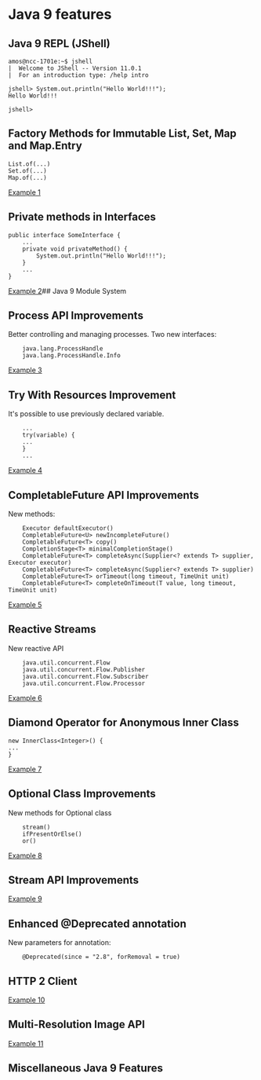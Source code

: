 # Java 9 features


## Java 9 REPL (JShell)
```
amos@ncc-1701e:~$ jshell
|  Welcome to JShell -- Version 11.0.1
|  For an introduction type: /help intro

jshell> System.out.println("Hello World!!!");
Hello World!!!

jshell>
```

## Factory Methods for Immutable List, Set, Map and Map.Entry
```
List.of(...)
Set.of(...)
Map.of(...)
```
[Example 1](https://github.com/amossoma/java-features/blob/java-9/src/main/java/Example1.java)

## Private methods in Interfaces
```
public interface SomeInterface {
    ...
    private void privateMethod() {
        System.out.println("Hello World!!!");
    }
    ...
}
```
[Example 2](https://github.com/amossoma/java-features/blob/java-9/src/main/java/Example3.java)## Java 9 Module System

## Process API Improvements
Better controlling and managing processes. Two new interfaces:
```
    java.lang.ProcessHandle
    java.lang.ProcessHandle.Info
```
[Example 3](https://github.com/amossoma/java-features/blob/java-9/src/main/java/Example3.java)

## Try With Resources Improvement
It's possible to use previously declared variable.
```
    ...
    try(variable) {
    ...
    }
    ...
```
[Example 4](https://github.com/amossoma/java-features/blob/java-9/src/main/java/Example4.java)

## CompletableFuture API Improvements
New methods: 
```
    Executor defaultExecutor()
    CompletableFuture<U> newIncompleteFuture()
    CompletableFuture<T> copy()
    CompletionStage<T> minimalCompletionStage()
    CompletableFuture<T> completeAsync(Supplier<? extends T> supplier, Executor executor)
    CompletableFuture<T> completeAsync(Supplier<? extends T> supplier)
    CompletableFuture<T> orTimeout(long timeout, TimeUnit unit)
    CompletableFuture<T> completeOnTimeout(T value, long timeout, TimeUnit unit)
```
[Example 5](https://github.com/amossoma/java-features/blob/java-9/src/main/java/Example5.java)

## Reactive Streams
New reactive API
```
    java.util.concurrent.Flow
    java.util.concurrent.Flow.Publisher
    java.util.concurrent.Flow.Subscriber
    java.util.concurrent.Flow.Processor
```
[Example 6](https://github.com/amossoma/java-features/blob/java-9/src/main/java/Example6.java)

## Diamond Operator for Anonymous Inner Class
```
new InnerClass<Integer>() {
...
}
```
[Example 7](https://github.com/amossoma/java-features/blob/java-9/src/main/java/Example7.java)

## Optional Class Improvements
New methods for Optional class
```
    stream()
    ifPresentOrElse()
    or()
```
[Example 8](https://github.com/amossoma/java-features/blob/java-9/src/main/java/Example8.java)

## Stream API Improvements
[Example 9](https://github.com/amossoma/java-features/blob/java-9/src/main/java/Example9.java)

## Enhanced @Deprecated annotation
New parameters for annotation:
```
    @Deprecated(since = "2.8", forRemoval = true)
```

## HTTP 2 Client
[Example 10](https://github.com/amossoma/java-features/blob/java-9/src/main/java/Example10.java)

## Multi-Resolution Image API
[Example 11](https://github.com/amossoma/java-features/blob/java-9/src/main/java/Example11.java)

## Miscellaneous Java 9 Features
